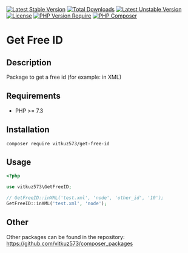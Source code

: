 [![Latest Stable Version](http://poser.pugx.org/vitkuz573/get-free-id/v)](https://packagist.org/packages/vitkuz573/get-free-id) [![Total Downloads](http://poser.pugx.org/vitkuz573/get-free-id/downloads)](https://packagist.org/packages/vitkuz573/get-free-id) [![Latest Unstable Version](http://poser.pugx.org/vitkuz573/get-free-id/v/unstable)](https://packagist.org/packages/vitkuz573/get-free-id) [![License](http://poser.pugx.org/vitkuz573/get-free-id/license)](https://packagist.org/packages/vitkuz573/get-free-id) [![PHP Version Require](http://poser.pugx.org/vitkuz573/get-free-id/require/php)](https://packagist.org/packages/vitkuz573/get-free-id)
[![PHP Composer](https://github.com/vitkuz573/get-free-id/actions/workflows/php.yml/badge.svg)](https://github.com/vitkuz573/get-free-id/actions/workflows/php.yml)

# Get Free ID
## Description

Package to get a free id (for example: in XML)

## Requirements

- PHP >= 7.3

## Installation

```composer require vitkuz573/get-free-id```

## Usage

```php
<?php

use vitkuz573\GetFreeID;

// GetFreeID::inXML('test.xml', 'node', 'other_id', '10');
GetFreeID::inXML('test.xml', 'node');
```

## Other

Other packages can be found in the repository: https://github.com/vitkuz573/composer_packages
